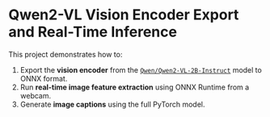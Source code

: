 # Qwen2-VL Vision Encoder Export and Real-Time Inference

This project demonstrates how to:
1. Export the **vision encoder** from the [`Qwen/Qwen2-VL-2B-Instruct`](https://huggingface.co/Qwen/Qwen2-VL-2B-Instruct) model to ONNX format.
2. Run **real-time image feature extraction** using ONNX Runtime from a webcam.
3. Generate **image captions** using the full PyTorch model.
